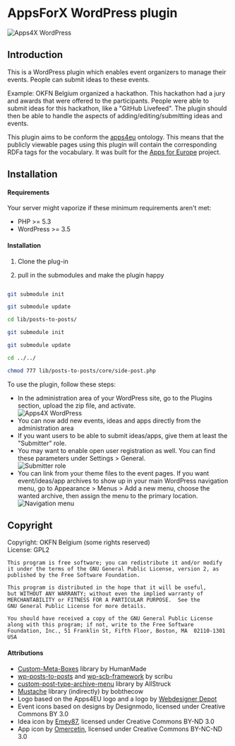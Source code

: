AppsForX WordPress plugin
=========================

![Apps4X WordPress](../master/meta/wplogo.png)

Introduction
------------

This is a WordPress plugin which enables event organizers to manage their events.
People can submit ideas to these events.

Example: OKFN Belgium organized a hackathon. This hackathon had a jury and awards that were offered to the participants. 
People were able to submit ideas for this hackathon, like a "GitHub Livefeed". 
The plugin should then be able to handle the aspects of adding/editing/submitting ideas and events.

This plugin aims to be conform the [apps4eu](https://github.com/mmlab/apps4eu-vocabulary/) ontology.
This means that the publicly viewable pages using this plugin will contain the corresponding RDFa tags for the vocabulary.
It was built for the [Apps for Europe](http://appsforeurope.eu/) project.

Installation
------------

#### Requirements

Your server might vaporize if these minimum requirements aren't met:

 * PHP >= 5.3
 * WordPress >= 3.5

#### Installation

1. Clone the plug-in

2. pull in the submodules and make the plugin happy

```bash

git submodule init

git submodule update

cd lib/posts-to-posts/

git submodule init

git submodule update

cd ../../

chmod 777 lib/posts-to-posts/core/side-post.php

```

To use the plugin, follow these steps:

 * In the administration area of your WordPress site, go to the Plugins section, upload the zip file, and activate.    
   ![Apps4X WordPress](../master/meta/install.png)
 * You can now add new events, ideas and apps directly from the administration area
 * If you want users to be able to submit ideas/apps, give them at least the "Submitter" role.
 * You may want to enable open user registration as well. You can find these parameters under Settings > General.    
   ![Submitter role](http://i.imgur.com/btTboFA.png)
 * You can link from your theme files to the event pages. 
   If you want event/ideas/app archives to show up in your main WordPress navigation menu,
   go to Appearance > Menus > Add a new menu, choose the wanted archive, then assign the menu to the primary location.    
   ![Navigation menu](../master/meta/menus.png)


Copyright
---------

Copyright: OKFN Belgium (some rights reserved)  
License: GPL2

    This program is free software; you can redistribute it and/or modify
    it under the terms of the GNU General Public License, version 2, as 
    published by the Free Software Foundation.
  
    This program is distributed in the hope that it will be useful,
    but WITHOUT ANY WARRANTY; without even the implied warranty of
    MERCHANTABILITY or FITNESS FOR A PARTICULAR PURPOSE.  See the
    GNU General Public License for more details.
  
    You should have received a copy of the GNU General Public License
    along with this program; if not, write to the Free Software
    Foundation, Inc., 51 Franklin St, Fifth Floor, Boston, MA  02110-1301  USA

#### Attributions

 * [Custom-Meta-Boxes](https://github.com/humanmade/Custom-Meta-Boxes) library by HumanMade
 * [wp-posts-to-posts](https://github.com/scribu/wp-posts-to-posts) and [wp-scb-framework](https://github.com/scribu/wp-scb-framework) by scribu
 * [custom-post-type-archive-menu](https://github.com/AllStruck/custom-post-type-archive-menu) library by AllStruck
 * [Mustache](https://github.com/bobthecow/mustache.php) library (indirectly) by bobthecow
 * Logo based on the Apps4EU logo and a logo by [Webdesigner Depot](http://www.webdesignerdepot.com/)
 * Event icons based on designs by Designmodo, licensed under Creative Commons BY 3.0
 * Idea icon by [Emey87](http://emey87.deviantart.com/), licensed under Creative Commons BY-ND 3.0
 * App icon by [Omercetin](http://omercetin.deviantart.com/), licensed under Creative Commons BY-NC-ND 3.0

